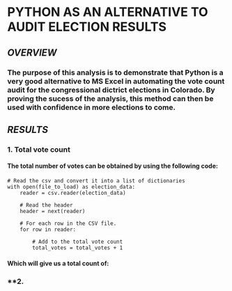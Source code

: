 # **PYTHON AS AN ALTERNATIVE TO AUDIT ELECTION RESULTS**

## ***OVERVIEW***

### The purpose of this analysis is to demonstrate that Python is a very good alternative to MS Excel in automating the vote count audit for the congressional dictrict elections in Colorado. By proving the sucess of the analysis, this method can then be used with confidence in more elections to come.

## ***RESULTS***

### **1. Total vote count**

#### The total number of votes can be obtained by using the following code:
```
# Read the csv and convert it into a list of dictionaries
with open(file_to_load) as election_data:
    reader = csv.reader(election_data)

    # Read the header
    header = next(reader)

    # For each row in the CSV file.
    for row in reader:

        # Add to the total vote count
        total_votes = total_votes + 1
````
#### Which will give us a total count of:



### **2. 
